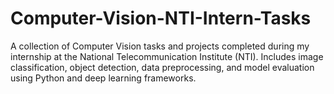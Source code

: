 # Computer-Vision-NTI-Intern-Tasks
A collection of Computer Vision tasks and projects completed during my internship at the National Telecommunication Institute (NTI). Includes image classification, object detection, data preprocessing, and model evaluation using Python and deep learning frameworks.
